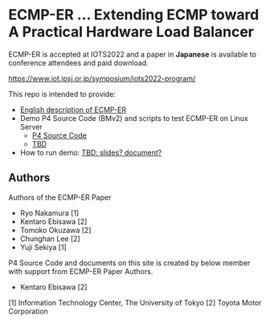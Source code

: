 # ECMP-ER ... Extending ECMP toward A Practical Hardware Load Balancer

ECMP-ER is accepted at IOTS2022 and a paper in **Japanese** is available to conference attendees and paid download.

https://www.iot.ipsj.or.jp/symposium/iots2022-program/

This repo is intended to provide:

- [English description of ECMP-ER](doc/ecmper.md)
- Demo P4 Source Code (BMv2) and scripts to test ECMP-ER on Linux Server
  - [P4 Source Code]()
  - [TBD]()
- How to run demo: [TBD: slides? document?]()

## Authors

Authors of the ECMP-ER Paper

- Ryo Nakamura [1]
- Kentaro Ebisawa [2]
- Tomoko Okuzawa [2]
- Chunghan Lee [2]
- Yuji Sekiya [1]

P4 Source Code and documents on this site is created by below member with support from ECMP-ER Paper Authors.

- Kentaro Ebisawa [2]

[1] Information Technology Center, The University of Tokyo
[2] Toyota Motor Corporation
